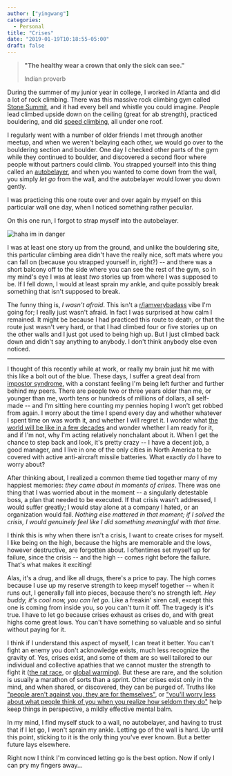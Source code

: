 ```yaml
---
author: ["yingwang"]
categories:
  - Personal
title: "Crises"
date: "2019-01-19T10:18:55-05:00"
draft: false
---
```


> **"The healthy wear a crown that only the sick can see."**
>
> Indian proverb

During the summer of my junior year in college, I worked in Atlanta and did a
lot of rock climbing. There was this massive rock climbing gym called [Stone
Summit](https://www.ssclimbing.com/stone-summit-atlanta/), and it had every bell
and whistle you could imagine. People lead climbed upside down on the ceiling
(great for ab strength), practiced bouldering, and did [speed
climbing](https://en.wikipedia.org/wiki/Climbing_competition#Speed_climbing),
all under one roof.

I regularly went with a number of older friends I met through another meetup,
and when we weren't belaying each other, we would go over to the bouldering
section and boulder. One day I checked other parts of the gym while they
continued to boulder, and discovered a second floor where people without
partners could climb. You strapped yourself into this thing called an
[autobelayer](https://headrushtech.com/trublue-auto-belay/), and when you wanted
to come down from the wall, you simply *let go* from the wall, and the
autobelayer would lower you down gently.

I was practicing this one route over and over again by myself on this particular
wall one day, when I noticed something rather peculiar.

On this one run, I forgot to strap myself into the autobelayer.

![haha im in danger](/img/posts/2019/01/19/crises_1.gif)

I was at least one story up from the ground, and unlike the bouldering site,
this particular climbing area didn't have the really nice, soft mats where you
can fall on (because you strapped yourself in, right?) -- and there was a short
balcony off to the side where you can see the rest of the gym, so in my mind's
eye I was at least *two* stories up from where I was supposed to be. If I fell
down, I would at least sprain my ankle, and quite possibly break something that
isn't supposed to break.

The funny thing is, *I wasn't afraid*. This isn't a
[r/iamverybadass](https://www.reddit.com/r/iamverybadass/) vibe I'm going for; I
really just wasn't afraid. In fact I was surprised at how calm I remained. It
might be because I had practiced this route to death, or that the route just
wasn't very hard, or that I had climbed four or five stories up on the other
walls and I just got used to being high up. But I just climbed back down and
didn't say anything to anybody. I don't think anybody else even noticed.

__________

I thought of this recently while at work, or really my brain just hit me with
this like a bolt out of the blue. These days, I suffer a great deal from
[impostor syndrome](https://en.wikipedia.org/wiki/Impostor_syndrome), with a
constant feeling I'm being left further and further behind my peers. There are
people two or three years older than me, or younger than me, worth tens or
hundreds of millions of dollars, all self-made -- and I'm sitting here counting
my pennies hoping I won't get robbed from again. I worry about the time I spend
every day and whether whatever I spent time on was worth it, and whether I will
regret it. I wonder what [the world will be like in a few
decades](https://en.wikipedia.org/wiki/Dystopia) and wonder whether I am ready
for it, and if I'm not, why I'm acting relatively nonchalant about it. When I
get the chance to step back and look, it's pretty crazy -- I have a decent job,
a good manager, and I live in one of the only cities in North America to be
covered with active anti-aircraft missile batteries. What exactly *do* I have to
worry about?

After thinking about, I realized a common theme tied together many of my
happiest memories: *they came about in moments of crises*. There was one thing
that I was worried about in the moment -- a singularly detestable boss, a plan
that needed to be executed. If that crisis wasn't addressed, I would suffer
greatly; I would stay alone at a company I hated, or an organization would fail.
*Nothing else mattered in that moment; if I solved the crisis, I would genuinely
feel like I did something meaningful with that time*.

I think this is why when there isn't a crisis, I want to create crises for
myself. I like being on the high, because the highs are memorable and the lows,
however destructive, are forgotten about. I oftentimes set myself up for
failure, since the crisis -- and the high -- comes right before the failure.
That's what makes it exciting!

Alas, it's a drug, and like all drugs, there's a price to pay. The high comes
because I use up my reserve strength to keep myself together -- when it runs
out, I generally fall into pieces, because there's no strength left. *Hey buddy,
it's cool now, you can let go*. Like a freakin' siren call, except this one is
coming from inside you, so you can't turn it off. The tragedy is it's true. I
have to let go because crises exhaust as crises do, and with great highs come
great lows. You can't have something so valuable and so sinful without paying
for it.

I think if I understand this aspect of myself, I can treat it better. You can't
fight an enemy you don't acknowledge exists, much less recognize the gravity of.
Yes, crises exist, and some of them are so well tailored to our individual and
collective apathies that we cannot muster the strength to fight it ([the rat
race](https://www.youtube.com/watch?v=hlMAKpxN8N0), or [global
warming](https://en.wikipedia.org/wiki/Global_warming)). But these are rare, and
the solution is usually a marathon of sorts than a sprint. Other crises exist
only in the mind, and when shared, or discovered, they can be purged of. Truths
like ["people aren't against you, they are for
themselves"](https://lifehacker.com/5913246/people-arent-against-you-they-are-for-themselves),
or ["you'll worry less about what people think of you when you realize how
seldom they do"](https://quoteinvestigator.com/2014/09/09/worry-less/) help keep
things in perspective, a mildly effective mental balm.

In my mind, I find myself stuck to a wall, no autobelayer, and having to trust
that if I let go, I won't sprain my ankle. Letting go of the wall is hard. Up
until this point, sticking to it is the only thing you've ever known. But a
better future lays elsewhere.

Right now I think I'm convinced letting go is the best option. Now if only I can
pry my fingers away...
